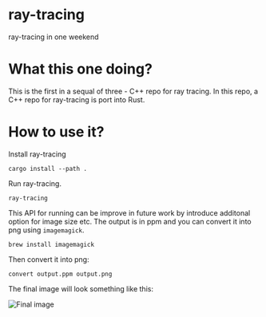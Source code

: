 # ray-tracing
ray-tracing in one weekend

#  What this one doing?

This is the first in a sequal of three - C++ repo for ray tracing. In this repo, a C++ repo for ray-tracing is port into Rust.

# How to use it?

Install ray-tracing

```cargo install --path .```

Run ray-tracing.

```ray-tracing```

This API for running can be improve in future work by introduce additonal option for image size etc.
The output is in ppm and you can convert it into png using ```imagemagick```.

```brew install imagemagick```

Then convert it into png:

```convert output.ppm output.png```

The final image will look something like this:

![Final image](output.png)


